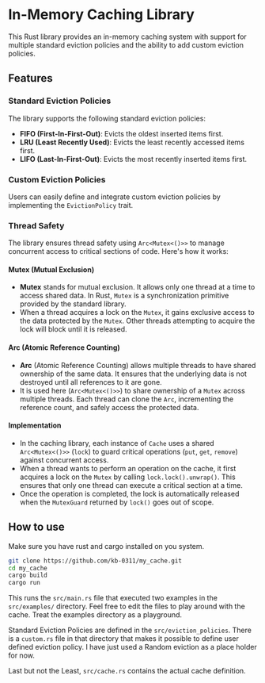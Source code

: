 # In-Memory Caching Library

This Rust library provides an in-memory caching system with support for multiple standard eviction policies and the ability to add custom eviction policies.

## Features

### Standard Eviction Policies

The library supports the following standard eviction policies:

- **FIFO (First-In-First-Out)**: Evicts the oldest inserted items first.
- **LRU (Least Recently Used)**: Evicts the least recently accessed items first.
- **LIFO (Last-In-First-Out)**: Evicts the most recently inserted items first.

### Custom Eviction Policies

Users can easily define and integrate custom eviction policies by implementing the `EvictionPolicy` trait.

### Thread Safety

The library ensures thread safety using `Arc<Mutex<()>>` to manage concurrent access to critical sections of code. Here's how it works:

#### Mutex (Mutual Exclusion)

- **Mutex** stands for mutual exclusion. It allows only one thread at a time to access shared data. In Rust, `Mutex` is a synchronization primitive provided by the standard library.
- When a thread acquires a lock on the `Mutex`, it gains exclusive access to the data protected by the `Mutex`. Other threads attempting to acquire the lock will block until it is released.

#### Arc (Atomic Reference Counting)

- **Arc** (Atomic Reference Counting) allows multiple threads to have shared ownership of the same data. It ensures that the underlying data is not destroyed until all references to it are gone.
- It is used here (`Arc<Mutex<()>>`) to share ownership of a `Mutex` across multiple threads. Each thread can clone the `Arc`, incrementing the reference count, and safely access the protected data.

#### Implementation

- In the caching library, each instance of `Cache` uses a shared `Arc<Mutex<()>>` (`lock`) to guard critical operations (`put`, `get`, `remove`) against concurrent access.
- When a thread wants to perform an operation on the cache, it first acquires a lock on the `Mutex` by calling `lock.lock().unwrap()`. This ensures that only one thread can execute a critical section at a time.
- Once the operation is completed, the lock is automatically released when the `MutexGuard` returned by `lock()` goes out of scope.

## How to use

Make sure you have rust and cargo installed on you system.

```bash
git clone https://github.com/kb-0311/my_cache.git
cd my_cache
cargo build
cargo run
```

This runs the `src/main.rs` file that executed two examples in the `src/examples/` directory. Feel free to edit the files to play around with the cache. Treat the examples directory as a playground.

Standard Eviction Policies are defined in the `src/eviction_policies`. There is a `custom.rs` file in that directory that makes it possible to define user defined eviction policy. I have just used a Random eviction as a place holder for now.

Last but not the Least, `src/cache.rs` contains the actual cache definition.
